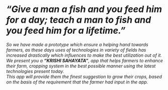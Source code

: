 # _**“Give a man a fish and you feed him for a day; teach a man to fish and you feed him for a lifetime.”**_

_So we have made a prototype which ensure a helping hand towards farmers, as these days uses of technologies in variety of fields has increased drastically which influences to make the best utilization out of it.<br>
We present you a **“KRISHI SAHAYATA”**, app that helps farmers to enhance their farm, cropping system in the best possible manner using the latest technologies present today.<br>
This app will provide them the finest suggestion to grow their crops, based on the basis of the requirement that the farmer had input in the app._